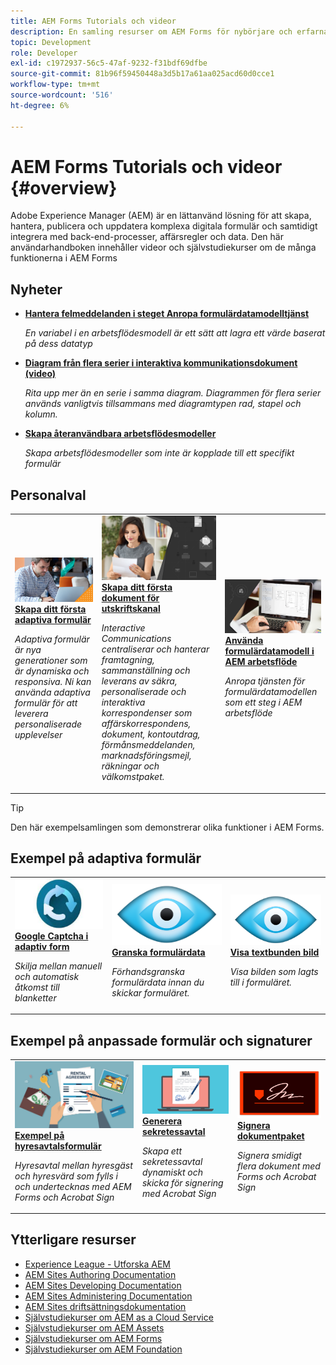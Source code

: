 ```yaml
---
title: AEM Forms Tutorials och videor
description: En samling resurser om AEM Forms för nybörjare och erfarna utvecklare av AEM-formulär
topic: Development
role: Developer
exl-id: c1972937-56c5-47af-9232-f31bdf69dfbe
source-git-commit: 81b96f59450448a3d5b17a61aa025acd60d0cce1
workflow-type: tm+mt
source-wordcount: '516'
ht-degree: 6%

---
```


# AEM Forms Tutorials och videor {#overview}

Adobe Experience Manager (AEM) är en lättanvänd lösning för att skapa, hantera, publicera och uppdatera komplexa digitala formulär och samtidigt integrera med back-end-processer, affärsregler och data. Den här användarhandboken innehåller videor och självstudiekurser om de många funktionerna i AEM Forms

## Nyheter

* **[Hantera felmeddelanden i steget Anropa formulärdatamodelltjänst](./adaptive-forms/handling-error-messages-in-invoke-fdm-step.md)**

   *En variabel i en arbetsflödesmodell är ett sätt att lagra ett värde baserat på dess datatyp*

* **[Diagram från flera serier i interaktiva kommunikationsdokument (video)](./interactive-communications/multiseriescharts.md)**

   *Rita upp mer än en serie i samma diagram. Diagrammen för flera serier används vanligtvis tillsammans med diagramtypen rad, stapel och kolumn.*

* **[Skapa återanvändbara arbetsflödesmodeller](./adaptive-forms/re-usable-aem-forms-workflow-models-article.md)**

   *Skapa arbetsflödesmodeller som inte är kopplade till ett specifikt formulär*

## Personalval

<table>
<tr>
  <td>
    <a href="./creating-your-first-adaptive-form/introduction-and-setup.md">
      <img alt="Skapa ditt första adaptiva formulär" src="./assets/afhero.png" />
    </a>
    <div>
      <a href="./creating-your-first-adaptive-form/introduction-and-setup.md">
    <strong>Skapa ditt första adaptiva formulär</strong>
    </a>
    </div>
    <p>
    <em>Adaptiva formulär är nya generationer som är dynamiska och responsiva. Ni kan använda adaptiva formulär för att leverera personaliserade upplevelser</em>
    <p>
  </td>
   <td>
    <a href="./ic-print-channel-tutorial/introduction.md">
      <img alt="Skapa ditt första dokument för utskriftskanal" src="./assets/correspondence-management1.png" />
    </a>
    <div>
      <a href="./ic-print-channel-tutorial/introduction.md">
    <strong>Skapa ditt första dokument för utskriftskanal</strong>
    </a>
    </div>
    <p>
    <em>Interactive Communications centraliserar och hanterar framtagning, sammanställning och leverans av säkra, personaliserade och interaktiva korrespondenser som affärskorrespondens, dokument, kontoutdrag, förmånsmeddelanden, marknadsföringsmejl, räkningar och välkomstpaket. </em>
    <p>
  </td>
  <td>
    <a href="./adaptive-forms/form-data-model-service-as-step-in-workflow-video-use.md">
      <img alt="Använda formulärdatamodell i AEM arbetsflöde" src="./assets/fdmlogo.png" />
    </a>
    <div>
      <a href="./adaptive-forms/form-data-model-service-as-step-in-workflow-video-use.md">
    <strong>Använda formulärdatamodell i AEM arbetsflöde</strong>
    </a>
    </div>
    <p>
    <em>Anropa tjänsten för formulärdatamodellen som ett steg i AEM arbetsflöde</em>
    <p>
  </td>
</tr>
</table>

>[!TIP]
>
>Den här exempelsamlingen som demonstrerar olika funktioner i AEM Forms.


## Exempel på adaptiva formulär

<table>
<tr>
  <td>
    <a href="https://experienceleague.adobe.com/docs/experience-manager-learn/getting-started-with-aem-headless/graphql/overview.html">
      <img alt= "Hämta i AEM Forms" src="./assets/captcha1.png" />
    </a>
    <div>
      <a href="https://forms.enablementadobe.com/content/forms/af/registerfornewsletter.html">
    <strong>Google Captcha i adaptiv form</strong>
    </a>
    </div>
    <p>
    <em> Skilja mellan manuell och automatisk åtkomst till blanketter</em>
    <p>
  </td>
  <td>
    <a href="https://forms.enablementadobe.com/content/dam/formsanddocuments/summaryscreen/jcr:content?wcmmode=disabled">
    <img alt="Förhandsgranska formulärdata" src="./assets/preview.png" />
    </a>
    <div>
    <a href="https://forms.enablementadobe.com/content/dam/formsanddocuments/summaryscreen/jcr:content?wcmmode=disabled">
    <strong>Granska formulärdata</strong>
    </a>
    </div>
    <p>
    <em>Förhandsgranska formulärdata innan du skickar formuläret.</em>
    </p>
  </td>
  <td>
    <a href="https://forms.enablementadobe.com/content/forms/af/addinlineimage.html">
      <img alt=" Textbunden bild" src="./assets/preview.png" />
    </a>
     <div>
      <a href="https://forms.enablementadobe.com/content/forms/af/addinlineimage.html">
        <strong>Visa textbunden bild</strong>
      </a>
    </div>
    <p>
    <em>Visa bilden som lagts till i formuläret.</em>
    <p>
  </td>
</tr>
</table>

## Exempel på anpassade formulär och signaturer

<table>
<tr>
  <td>
    <a href="https://forms.enablementadobe.com/content/forms/af/rentalagreement.html">
      <img alt="Hyresavtal" src="./assets/rental-agreement.png" />
    </a>
    <div>
      <a href="https://forms.enablementadobe.com/content/forms/af/rentalagreement.html">
    <strong>Exempel på hyresavtalsformulär</strong>
    </a>
    </div>
    <p>
    <em>Hyresavtal mellan hyresgäst och hyresvärd som fylls i och undertecknas med AEM Forms och Acrobat Sign</em>
    <p>
  </td>
  <td>
    <a href="https://forms.enablementadobe.com/content/dam/formsanddocuments/ndawizard/jcr:content?wcmmode=disabled">
    <img alt="NDA-avtal" src="./assets/nda1.png" />
    </a>
    <div>
    <a href="https://forms.enablementadobe.com/content/dam/formsanddocuments/ndawizard/jcr:content?wcmmode=disabled">
    <strong>Generera sekretessavtal</strong>
    </a>
    </div>
    <p>
    <em>Skapa ett sekretessavtal dynamiskt och skicka för signering med Acrobat Sign</em>
    </p>
  </td>
  <td>
    <a href="https://forms.enablementadobe.com/content/dam/formsanddocuments/formsandsigndemo/refinanceform/jcr:content?wcmmode=disabled">
      <img alt="Signera dokumentpaket" src="./assets/sign.png" />
    </a>
     <div>
      <a href="https://forms.enablementadobe.com/content/dam/formsanddocuments/formsandsigndemo/refinanceform/jcr:content?wcmmode=disabled">
        <strong>Signera dokumentpaket</strong>
      </a>
    </div>
    <p>
    <em>Signera smidigt flera dokument med Forms och Acrobat Sign</em>
    <p>
  </td>
</tr>
</table>




## Ytterligare resurser

* [Experience League - Utforska AEM](https://experienceleague.adobe.com/#recommended/solutions/experience-manager)
* [AEM Sites Authoring Documentation](https://experienceleague.adobe.com/docs/experience-manager-65/authoring/home.html)
* [AEM Sites Developing Documentation](https://experienceleague.adobe.com/docs/experience-manager-65/developing/home.html)
* [AEM Sites Administering Documentation](https://experienceleague.adobe.com/docs/experience-manager-65/administering/home.html)
* [AEM Sites driftsättningsdokumentation](https://experienceleague.adobe.com/docs/experience-manager-65/deploying/home.html)
* [Självstudiekurser om AEM as a Cloud Service](/help/cloud-service/overview.md)
* [Självstudiekurser om AEM Assets](/help/assets/overview.md)
* [Självstudiekurser om AEM Forms](/help/forms/overview.md)
* [Självstudiekurser om AEM Foundation](/help/foundation/overview.md)
